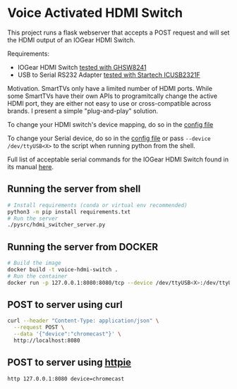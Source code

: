 # Voice Activated HDMI Switch

This project runs a flask webserver that accepts a POST request and will set the HDMI output of an IOGear HDMI Switch.

Requirements:
* IOGear HDMI Switch [tested with GHSW8241](https://www.iogear.com/product/GHSW8241/)
* USB to Serial RS232 Adapter [tested with Startech ICUSB2321F](https://www.startech.com/en-us/cards-adapters/icusb2321f)


Motivation. SmartTVs only have a limited number of HDMI ports. While some SmartTVs have their own APIs to programitcally change the active HDMI port, they are either not easy to use or cross-compatible across brands. I present a simple "plug-and-play" solution.

To change your HDMI switch's device mapping, do so in the [config file](/config/serial-settings.json#L2-L6)

To change your Serial device, do so in the [config file](/config/serial-settings.json#L9) or pass `--device /dev/ttyUSB<X>` to the script when running python from the shell.

Full list of acceptable serial commands for the IOGear HDMI Switch found in its manual [here](https://www.iogear.com/support/dm/download_manual/?mnid=1494).

## Running the server from shell
```bash
# Install requirements (conda or virtual env recommended)
python3 -m pip install requirements.txt
# Run the server
./pysrc/hdmi_switcher_server.py
```

## Running the server from DOCKER
```bash
# Build the image
docker build -t voice-hdmi-switch .
# Run the container
docker run -p 127.0.0.1:8080:8080/tcp --device /dev/ttyUSB<X>:/dev/ttyUSB<X> --privileged -t -i voice-hdmi-switch --device /dev/ttyUSB<X>
```

## POST to server using curl
```bash
curl --header "Content-Type: application/json" \
  --request POST \
  --data '{"device":"chromecast"}' \
  http://localhost:8080
```

## POST to server using [httpie](https://github.com/httpie/httpie)
```bash
http 127.0.0.1:8080 device=chromecast
```